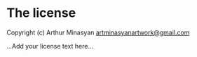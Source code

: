 # The license

Copyright (c) Arthur Minasyan <artminasyanartwork@gmail.com>

...Add your license text here...